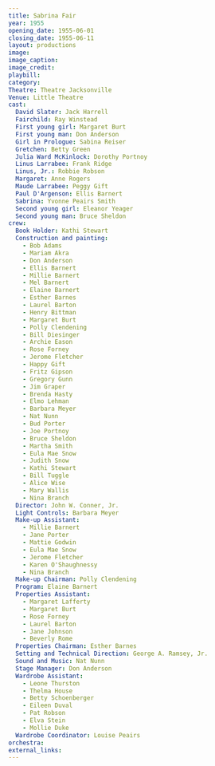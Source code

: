 ```yaml
---
title: Sabrina Fair
year: 1955
opening_date: 1955-06-01
closing_date: 1955-06-11
layout: productions
image:
image_caption:
image_credit:
playbill: 
category: 
Theatre: Theatre Jacksonville
Venue: Little Theatre
cast:
  David Slater: Jack Harrell
  Fairchild: Ray Winstead
  First young girl: Margaret Burt
  First young man: Don Anderson
  Girl in Prologue: Sabina Reiser
  Gretchen: Betty Green
  Julia Ward McKinlock: Dorothy Portnoy
  Linus Larrabee: Frank Ridge
  Linus, Jr.: Robbie Robson
  Margaret: Anne Rogers
  Maude Larrabee: Peggy Gift
  Paul D'Argenson: Ellis Barnert
  Sabrina: Yvonne Peairs Smith
  Second young girl: Eleanor Yeager
  Second young man: Bruce Sheldon
crew:
  Book Holder: Kathi Stewart
  Construction and painting:
    - Bob Adams
    - Mariam Akra
    - Don Anderson
    - Ellis Barnert
    - Millie Barnert
    - Mel Barnert
    - Elaine Barnert
    - Esther Barnes
    - Laurel Barton
    - Henry Bittman
    - Margaret Burt
    - Polly Clendening
    - Bill Diesinger
    - Archie Eason
    - Rose Forney
    - Jerome Fletcher
    - Happy Gift
    - Fritz Gipson
    - Gregory Gunn
    - Jim Graper
    - Brenda Hasty
    - Elmo Lehman
    - Barbara Meyer
    - Nat Nunn
    - Bud Porter
    - Joe Portnoy
    - Bruce Sheldon
    - Martha Smith
    - Eula Mae Snow
    - Judith Snow
    - Kathi Stewart
    - Bill Tuggle
    - Alice Wise
    - Mary Wallis
    - Nina Branch
  Director: John W. Conner, Jr.
  Light Controls: Barbara Meyer
  Make-up Assistant:
    - Millie Barnert
    - Jane Porter
    - Mattie Godwin
    - Eula Mae Snow
    - Jerome Fletcher
    - Karen O'Shaughnessy
    - Nina Branch
  Make-up Chairman: Polly Clendening
  Program: Elaine Barnert
  Properties Assistant:
    - Margaret Lafferty
    - Margaret Burt
    - Rose Forney
    - Laurel Barton
    - Jane Johnson
    - Beverly Rome
  Properties Chairman: Esther Barnes
  Setting and Technical Direction: George A. Ramsey, Jr.
  Sound and Music: Nat Nunn
  Stage Manager: Don Anderson
  Wardrobe Assistant:
    - Leone Thurston
    - Thelma House
    - Betty Schoenberger
    - Eileen Duval
    - Pat Robson
    - Elva Stein
    - Mollie Duke
  Wardrobe Coordinator: Louise Peairs
orchestra:
external_links:
---
```


